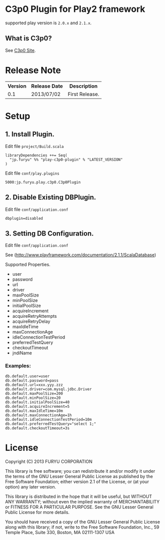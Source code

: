 # C3p0 Plugin for Play2 framework

supported play version is ```2.0.x``` and ```2.1.x```.

## What is C3p0?

See [C3p0 Site](http://www.mchange.com/projects/c3p0/).

# Release Note

<table>
<tr><th>Version</th><th>Release Date</th><th>Description</th></tr>
<tr><td>0.1</td><td>2013/07/02</td><td>First Release.</td></tr>
</table>

# Setup

## 1. Install Plugin.

Edit file `project/Build.scala`

```
libraryDependencies ++= Seq(
  "jp.furyu" %% "play-c3p0-plugin" % "LATEST_VERSION"
)
```

Edit file `conf/play.plugins`

```
5000:jp.furyu.play.c3p0.C3p0Plugin
```

## 2. Disable Existing DBPlugin.

Edit file `conf/application.conf`

```
dbplugin=disabled
```

## 3. Setting DB Configuration.

Edit file `conf/application.conf`

See (http://www.playframework.com/documentation/2.1.1/ScalaDatabase)

Supported Properties.

* user
* password
* url
* driver
* maxPoolSize
* minPoolSize
* initialPoolSize
* acquireIncrement
* acquireRetryAttempts
* acquireRetryDelay
* maxIdleTime
* maxConnectionAge
* idleConnectionTestPeriod
* preferredTestQuery
* checkoutTimeout
* jndiName

### Examples:

```
db.default.user=user
db.default.password=pass
db.default.url=xxx.yyy.zzz
db.default.driver=com.mysql.jdbc.Driver
db.default.maxPoolSize=200
db.default.minPoolSize=20
db.default.initialPoolSize=40
db.default.acquireIncrement=5
db.default.maxIdleTime=10m
db.default.maxConnectionAge=1h
db.default.idleConnectionTestPeriod=10m
db.default.preferredTestQuery="select 1;"
db.default.checkoutTimeout=3s
```

# License

Copyright (C) 2013 FURYU CORPORATION

This library is free software; you can redistribute it and/or
modify it under the terms of the GNU Lesser General Public
License as published by the Free Software Foundation; either
version 2.1 of the License, or (at your option) any later version.

This library is distributed in the hope that it will be useful,
but WITHOUT ANY WARRANTY; without even the implied warranty of
MERCHANTABILITY or FITNESS FOR A PARTICULAR PURPOSE. See the GNU
Lesser General Public License for more details.

You should have received a copy of the GNU Lesser General Public
License along with this library; if not, write to the Free Software
Foundation, Inc., 59 Temple Place, Suite 330, Boston, MA 02111-1307 USA